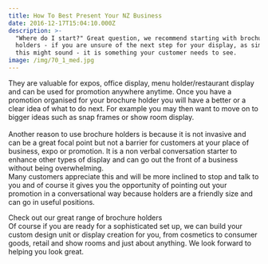 ```yaml
---
title: How To Best Present Your NZ Business
date: 2016-12-17T15:04:10.000Z
description: >-
  "Where do I start?" Great question, we recommend starting with brochure
  holders - if you are unsure of the next step for your display, as simple as
  this might sound - it is something your customer needs to see.
image: /img/70_1_med.jpg
---
```

They are valuable for expos, office display, menu holder/restaurant display and can be used for promotion anywhere anytime. Once you have a promotion organised for your brochure holder you will have a better or a clear idea of what to do next. For example you may then want to move on to bigger ideas such as snap frames or show room display.\
\
Another reason to use brochure holders is because it is not invasive and can be a great focal point but not a barrier for customers at your place of business, expo or promotion. It is a non verbal conversation starter to enhance other types of display and can go out the front of a business without being overwhelming.\
Many customers appreciate this and will be more inclined to stop and talk to you and of course it gives you the opportunity of pointing out your promotion in a conversational way because holders are a friendly size and can go in useful positions.

Check out our great range of brochure holders[](http://www.4displays.co.nz/index.cfm?layout=page&id=5&cat=Brochure+Holders "View Brochure Holders")\
Of course if you are ready for a sophisticated set up, we can build your custom design unit or display creation for you, from cosmetics to consumer goods, retail and show rooms and just about anything. We look forward to helping you look great.
